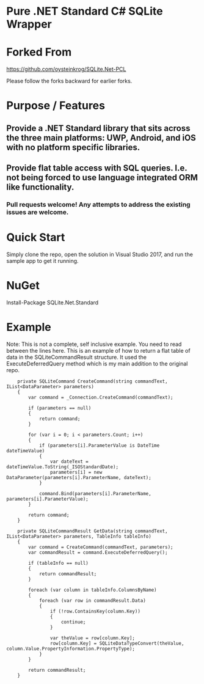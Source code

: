 # Pure .NET Standard C# SQLite Wrapper 

# Forked From

https://github.com/oysteinkrog/SQLite.Net-PCL

Please follow the forks backward for earlier forks.

# Purpose / Features

## Provide a .NET Standard library that sits across the three main platforms: UWP, Android, and iOS with no platform specific libraries.

## Provide flat table access with SQL queries. I.e. not being forced to use language integrated ORM like functionality. 

### Pull requests welcome! Any attempts to address the existing issues are welcome.

# Quick Start
Simply clone the repo, open the solution in Visual Studio 2017, and run the sample app to get it running.

# NuGet

Install-Package SQLite.Net.Standard 

# Example

Note: This is not a complete, self inclusive example. You need to read between the lines here. This is an example of how to return a flat table of data in the SQLiteCommandResult structure. It used the ExecuteDeferredQuery method which is my main addition to the original repo.

        private SQLiteCommand CreateCommand(string commandText, IList<DataParameter> parameters)
        {
            var command = _Connection.CreateCommand(commandText);

            if (parameters == null)
            {
                return command;
            }

            for (var i = 0; i < parameters.Count; i++)
            {
                if (parameters[i].ParameterValue is DateTime dateTimeValue)
                {
                    var dateText = dateTimeValue.ToString(_ISOStandardDate);
                    parameters[i] = new DataParameter(parameters[i].ParameterName, dateText);
                }

                command.Bind(parameters[i].ParameterName, parameters[i].ParameterValue);
            }

            return command;
        }

        private SQLiteCommandResult GetData(string commandText, IList<DataParameter> parameters, TableInfo tableInfo)
        {
            var command = CreateCommand(commandText, parameters);
            var commandResult = command.ExecuteDeferredQuery();

            if (tableInfo == null)
            {
                return commandResult;
            }

            foreach (var column in tableInfo.ColumnsByName)
            {
                foreach (var row in commandResult.Data)
                {
                    if (!row.ContainsKey(column.Key))
                    {
                        continue;
                    }

                    var theValue = row[column.Key];
                    row[column.Key] = SQLiteDataTypeConvert(theValue, column.Value.PropertyInformation.PropertyType);
                }
            }

            return commandResult;
        }
